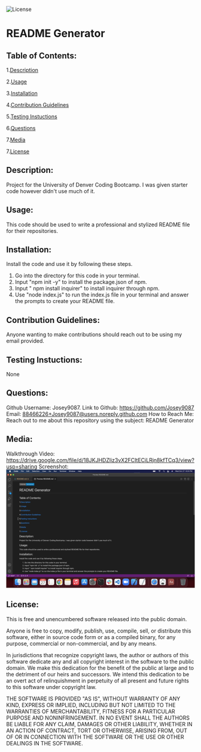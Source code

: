 
![License](https://img.shields.io/badge/License-Unlicense-blue.svg)

# README Generator


## Table of Contents:

1.[Description](#description)

2.[Usage](#usage)

3.[Installation](#installation)

4.[Contribution Guidelines](#contribution-guidelines)

5.[Testing Instuctions](#testing-instuctions)

6.[Questions](#questions)

7.[Media](#media)

7.[License](#license)



## Description:
Project for the University of Denver Coding Bootcamp. I was given starter code however didn't use much of it.


## Usage: 
This code should be used to write a professional and stylized README file for their repositories.
    

## Installation: 
Install the code and use it by following these steps.
1. Go into the directory for this code in your terminal.
2. Input "npm init -y" to install the package.json of npm.
3. Input " npm install inquirer" to install inquirer through npm.
4. Use "node index.js" to run the index.js file in your terminal and answer the prompts to create your README file.
    

## Contribution Guidelines:
Anyone wanting to make contributions should reach out to be using my email provided.
    

## Testing Instuctions:
None
    

## Questions:
Github Username: Josey9087. Link to Github: https://github.com/Josey9087
Email: 88466226+Josey9087@users.noreply.github.com How to Reach Me: Reach out to me about this repository using the subject: README Generator


## Media:
Walkthrough Video: https://drive.google.com/file/d/18JKJHDZliz3vX2FCItECiLRjn8kfTCq3/view?usp=sharing
Screenshot: ![Work Day Scheduler Screenshot](./Images/READMEGeneratorScreenshot.png)


## License:
This is free and unencumbered software released into the public domain.

Anyone is free to copy, modify, publish, use, compile, sell, or
distribute this software, either in source code form or as a compiled
binary, for any purpose, commercial or non-commercial, and by any
means.

In jurisdictions that recognize copyright laws, the author or authors
of this software dedicate any and all copyright interest in the
software to the public domain. We make this dedication for the benefit
of the public at large and to the detriment of our heirs and
successors. We intend this dedication to be an overt act of
relinquishment in perpetuity of all present and future rights to this
software under copyright law.

THE SOFTWARE IS PROVIDED "AS IS", WITHOUT WARRANTY OF ANY KIND,
EXPRESS OR IMPLIED, INCLUDING BUT NOT LIMITED TO THE WARRANTIES OF
MERCHANTABILITY, FITNESS FOR A PARTICULAR PURPOSE AND NONINFRINGEMENT.
IN NO EVENT SHALL THE AUTHORS BE LIABLE FOR ANY CLAIM, DAMAGES OR
OTHER LIABILITY, WHETHER IN AN ACTION OF CONTRACT, TORT OR OTHERWISE,
ARISING FROM, OUT OF OR IN CONNECTION WITH THE SOFTWARE OR THE USE OR
OTHER DEALINGS IN THE SOFTWARE.